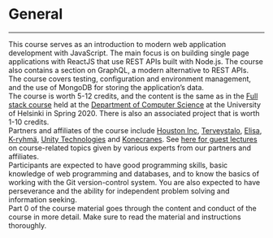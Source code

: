 # General
***
This course serves as an introduction to modern web application development with JavaScript. The main focus is on building single page applications with ReactJS that use REST APIs built with Node.js. The course also contains a section on GraphQL, a modern alternative to REST APIs.  
The course covers testing, configuration and environment management, and the use of MongoDB for storing the application’s data.  
The course is worth 5-12 credits, and the content is the same as in the [Full stack course](https://fullstack-hy2020.github.io/) held at the [Department of Computer Science](https://www.helsinki.fi/en/computer-science) at the University of Helsinki in Spring 2020. There is also an associated project that is worth 1-10 credits.  
Partners and affiliates of the course include [Houston Inc](https://www.houston-inc.com/), [Terveystalo](https://www.terveystalo.com/fi/Yritystietoa/Terveystalo-tyontantajana/Digital-Health/), [Elisa](https://elisa.fi/), [K-ryhmä](https://www.kesko.fi/), [Unity Technologies](https://www.instagram.com/unitytechnologies/?hl=en) and [Konecranes](https://careers.konecranes.com/Konecranes/). See [here for guest lectures](https://www.youtube.com/watch?v=BZexOyQZMMc&list=PLumQiZ25uijis31zaRL7rhzLalSwLqUtm) on course-related topics given by various experts from our partners and affiliates.  
Participants are expected to have good programming skills, basic knowledge of web programming and databases, and to know the basics of working with the Git version-control system. You are also expected to have perseverance and the ability for independent problem solving and information seeking.  
Part 0 of the course material goes through the content and conduct of the course in more detail. Make sure to read the material and instructions thoroughly.